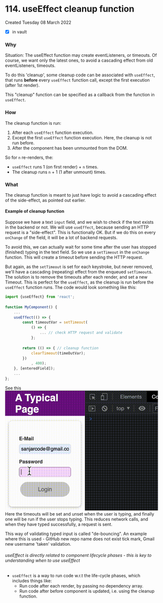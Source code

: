 # 114. useEffect cleanup function
Created Tuesday 08 March 2022
- [x] in vault
    
### Why
Situation: The useEffect function may create eventListeners, or timeouts. Of course, we want only the latest ones, to avoid a cascading effect from old eventListeners, timeouts. 

To do this 'cleanup', some cleanup code can be associated with `useEffect`, that runs **before** every `useEffect` function call, except the first execution (after 1st render).

This "cleanup" function can be specified as a callback from the function in `useEffect`.

### How
The cleanup function is run:
1. After each `useEffect` function execution.
2. Except the first `useEffect` function execution. Here, the cleanup is not run before.
3. After the component has been unmounted from the DOM.

So for `n` re-renders, the:
- `useEffect` runs 1 (on first render) + `n` times.
- The cleanup runs `n` + 1 (1 after unmount) times.

### What
The cleanup function is meant to just have logic to avoid a cascading effect of the side-effect, as pointed out earlier.

#### Example of cleanup function
Suppose we have a text `input` field, and we wish to check if the text exists in the backend or not. We will use `useEffect`, because sending an HTTP request is a "side-effect". This is functionally OK. But if we do this on every `onChange` of the field, it will be a lot of backend requests.

To avoid this, we can actually wait for some time after the user has stopped (finished) typing in the text field. So we use a `setTimeout` in the `onChange` function. This will create a timeout before sending the HTTP request.

But again, as the `setTimeout` is set for each keystroke, but never removed, we'll have a cascading (repeating) effect from the enqueued `setTimeout`s. The solution is to remove the timeouts after each render, and set a new Timeout. This is perfect for the `useEffect`, as the cleanup is run before the `useEffect` function runs. The code would look something like this:
```jsx
import {useEffect} from 'react';

function MyComponent() {
	...
	useEffect(() => {
		const timeoutVar = setTimeout(
			() => {
				... // check HTTP request and validate
			};

		return (() => { // cleanup function
			clearTimeout(timeOutVar);
		})
			, 400);
	}, [enteredField]);
	...
};
```
See this 
![](../../../../assets/Screen_Recording_2022-03-08_at_11.50.23_PM.gif)
Here the timeouts will be set and unset when the user is typing, and finally one will be run if the user stops typing. This reduces network calls, and when they have typed successfully, a request is sent. 

This way of validating typed input is called "de-bouncing". An example where this is used - GitHub new repo name does not exist tick mark, Gmail new username 'taken' validation.

###### useEffect is directly related to component lifecycle phases -  this is key to understanding when to use useEffect
- `useEffect` is a way to run code w.r.t the life-cycle phases, which includes things like:
	- Run code after each render, by passing no dependency array.
	- Run code after before component is updated, i.e. using the cleanup function.